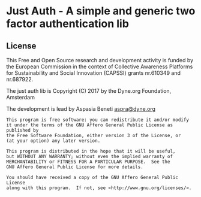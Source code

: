 # Just Auth - A simple and generic two factor authentication lib

## License


This Free and Open Source research and development activity is funded by the European Commission in the context of Collective Awareness Platforms for Sustainability and Social Innovation (CAPSSI) grants nr.610349 and nr.687922.

The just auth lib is Copyright (C) 2017 by the Dyne.org Foundation, Amsterdam

The development is lead by Aspasia Beneti <aspra@dyne.org>

```
This program is free software: you can redistribute it and/or modify
it under the terms of the GNU Affero General Public License as published by
the Free Software Foundation, either version 3 of the License, or
(at your option) any later version.

This program is distributed in the hope that it will be useful,
but WITHOUT ANY WARRANTY; without even the implied warranty of
MERCHANTABILITY or FITNESS FOR A PARTICULAR PURPOSE.  See the
GNU Affero General Public License for more details.

You should have received a copy of the GNU Affero General Public License
along with this program.  If not, see <http://www.gnu.org/licenses/>.
```
